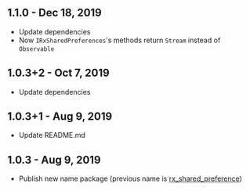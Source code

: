 ## 1.1.0 - Dec 18, 2019

* Update dependencies
* Now `IRxSharedPreferences`'s methods return `Stream` instead of `Observable`

## 1.0.3+2 - Oct 7, 2019

* Update dependencies

## 1.0.3+1 - Aug 9, 2019

* Update README.md

## 1.0.3 - Aug 9, 2019

* Publish new name package (previous name is [rx_shared_preference](https://pub.dev/packages/rx_shared_preference))
